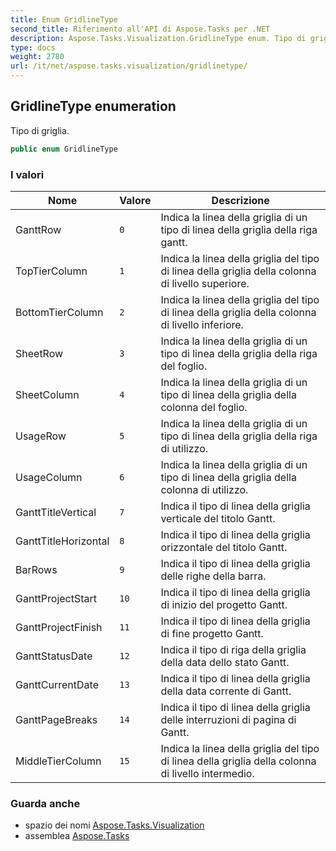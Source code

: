 ```yaml
---
title: Enum GridlineType
second_title: Riferimento all'API di Aspose.Tasks per .NET
description: Aspose.Tasks.Visualization.GridlineType enum. Tipo di griglia.
type: docs
weight: 2780
url: /it/net/aspose.tasks.visualization/gridlinetype/
---
```

## GridlineType enumeration

Tipo di griglia.

```csharp
public enum GridlineType
```

### I valori

| Nome | Valore | Descrizione |
| --- | --- | --- |
| GanttRow | `0` | Indica la linea della griglia di un tipo di linea della griglia della riga gantt. |
| TopTierColumn | `1` | Indica la linea della griglia del tipo di linea della griglia della colonna di livello superiore. |
| BottomTierColumn | `2` | Indica la linea della griglia del tipo di linea della griglia della colonna di livello inferiore. |
| SheetRow | `3` | Indica la linea della griglia di un tipo di linea della griglia della riga del foglio. |
| SheetColumn | `4` | Indica la linea della griglia di un tipo di linea della griglia della colonna del foglio. |
| UsageRow | `5` | Indica la linea della griglia di un tipo di linea della griglia della riga di utilizzo. |
| UsageColumn | `6` | Indica la linea della griglia di un tipo di linea della griglia della colonna di utilizzo. |
| GanttTitleVertical | `7` | Indica il tipo di linea della griglia verticale del titolo Gantt. |
| GanttTitleHorizontal | `8` | Indica il tipo di linea della griglia orizzontale del titolo Gantt. |
| BarRows | `9` | Indica il tipo di linea della griglia delle righe della barra. |
| GanttProjectStart | `10` | Indica il tipo di linea della griglia di inizio del progetto Gantt. |
| GanttProjectFinish | `11` | Indica il tipo di linea della griglia di fine progetto Gantt. |
| GanttStatusDate | `12` | Indica il tipo di riga della griglia della data dello stato Gantt. |
| GanttCurrentDate | `13` | Indica il tipo di linea della griglia della data corrente di Gantt. |
| GanttPageBreaks | `14` | Indica il tipo di linea della griglia delle interruzioni di pagina di Gantt. |
| MiddleTierColumn | `15` | Indica la linea della griglia del tipo di linea della griglia della colonna di livello intermedio. |

### Guarda anche

* spazio dei nomi [Aspose.Tasks.Visualization](../../aspose.tasks.visualization/)
* assemblea [Aspose.Tasks](../../)


